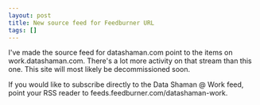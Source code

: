 ```yaml
---
layout: post
title: New source feed for Feedburner URL
tags: []
---
```

I've made the source feed for datashaman.com point to the items on work.datashaman.com. There's a lot more activity on that stream than this one.  This site will most likely be decommissioned soon.

If you would like to subscribe directly to the Data Shaman @ Work feed, point your RSS reader to feeds.feedburner.com/datashaman-work.

